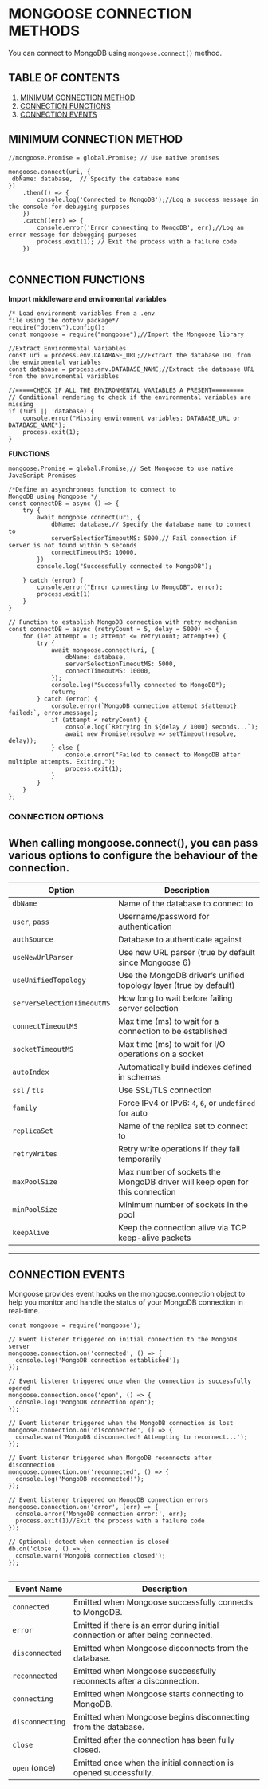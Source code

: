 # MONGOOSE CONNECTION METHODS

You can connect to MongoDB using `mongoose.connect()` method.

## TABLE OF CONTENTS

1. [MINIMUM CONNECTION METHOD](#minimum-connection-method)
2. [CONNECTION FUNCTIONS](#connection-functions)
3. [CONNECTION EVENTS](#connection-events)

## MINIMUM CONNECTION METHOD

```
//mongoose.Promise = global.Promise; // Use native promises

mongoose.connect(uri, {
 dbName: database,  // Specify the database name
})
    .then(() => {
        console.log('Connected to MongoDB');//Log a success message in the console for debugging purposes
    })
    .catch((err) => {
        console.error('Error connecting to MongoDB', err);//Log an error message for debugging purposes
        process.exit(1); // Exit the process with a failure code
    })


```

## CONNECTION FUNCTIONS
**Import middleware and enviromental variables**
```
/* Load environment variables from a .env 
file using the dotenv package*/
require("dotenv").config();
const mongoose = require("mongoose");//Import the Mongoose library

//Extract Environmental Variables
const uri = process.env.DATABASE_URL;//Extract the database URL from the enviromental variables
const database = process.env.DATABASE_NAME;//Extract the database URL from the enviromental variables

//=====CHECK IF ALL THE ENVIRONMENTAL VARIABLES A PRESENT=========
// Conditional rendering to check if the environmental variables are missing
if (!uri || !database) {
    console.error("Missing environment variables: DATABASE_URL or DATABASE_NAME");
    process.exit(1);
}
```
**FUNCTIONS**
```
mongoose.Promise = global.Promise;// Set Mongoose to use native JavaScript Promises

/*Define an asynchronous function to connect to 
MongoDB using Mongoose */
const connectDB = async () => {
    try {
        await mongoose.connect(uri, {
            dbName: database,// Specify the database name to connect to
            serverSelectionTimeoutMS: 5000,// Fail connection if server is not found within 5 seconds
            connectTimeoutMS: 10000,
        })
        console.log("Successfully connected to MongoDB");
        
    } catch (error) {
        console.error("Error connecting to MongoDB", error);
        process.exit(1)
    }
}
```

```
// Function to establish MongoDB connection with retry mechanism
const connectDB = async (retryCount = 5, delay = 5000) => {
    for (let attempt = 1; attempt <= retryCount; attempt++) {
        try {
            await mongoose.connect(uri, {
                dbName: database,
                serverSelectionTimeoutMS: 5000,
                connectTimeoutMS: 10000,
            });
            console.log("Successfully connected to MongoDB");
            return;
        } catch (error) {
            console.error(`MongoDB connection attempt ${attempt} failed:`, error.message);
            if (attempt < retryCount) {
                console.log(`Retrying in ${delay / 1000} seconds...`);
                await new Promise(resolve => setTimeout(resolve, delay));
            } else {
                console.error("Failed to connect to MongoDB after multiple attempts. Exiting.");
                process.exit(1);
            }
        }
    }
};

```
### CONNECTION OPTIONS 
When calling mongoose.connect(), you can pass various options to configure the behaviour of the connection.
---


| **Option**                   | **Description**                                                                 |
|-----------------------------|---------------------------------------------------------------------------------|
| `dbName`                    | Name of the database to connect to                                             |
| `user`, `pass`              | Username/password for authentication                                           |
| `authSource`                | Database to authenticate against                                               |
| `useNewUrlParser`           | Use new URL parser (true by default since Mongoose 6)                         |
| `useUnifiedTopology`        | Use the MongoDB driver’s unified topology layer (true by default)             |
| `serverSelectionTimeoutMS`  | How long to wait before failing server selection                               |
| `connectTimeoutMS`          | Max time (ms) to wait for a connection to be established                       |
| `socketTimeoutMS`           | Max time (ms) to wait for I/O operations on a socket                           |
| `autoIndex`                 | Automatically build indexes defined in schemas                                 |
| `ssl` / `tls`               | Use SSL/TLS connection                                                         |
| `family`                    | Force IPv4 or IPv6: `4`, `6`, or `undefined` for auto                          |
| `replicaSet`                | Name of the replica set to connect to                                          |
| `retryWrites`               | Retry write operations if they fail temporarily                                |
| `maxPoolSize`               | Max number of sockets the MongoDB driver will keep open for this connection    |
| `minPoolSize`               | Minimum number of sockets in the pool                                          |
| `keepAlive`                 | Keep the connection alive via TCP keep-alive packets                           |

---
## CONNECTION EVENTS 
Mongoose provides event hooks on the mongoose.connection object to help you monitor and handle the status of your MongoDB connection in real-time.

```
const mongoose = require('mongoose');

// Event listener triggered on initial connection to the MongoDB server
mongoose.connection.on('connected', () => {
  console.log('MongoDB connection established');
});

// Event listener triggered once when the connection is successfully opened
mongoose.connection.once('open', () => {
  console.log('MongoDB connection open');
});

// Event listener triggered when the MongoDB connection is lost
mongoose.connection.on('disconnected', () => {
  console.warn('MongoDB disconnected! Attempting to reconnect...');
});

// Event listener triggered when MongoDB reconnects after disconnection
mongoose.connection.on('reconnected', () => {
  console.log('MongoDB reconnected!');
});

// Event listener triggered on MongoDB connection errors
mongoose.connection.on('error', (err) => {
  console.error('MongoDB connection error:', err);
  process.exit(1)//Exit the process with a failure code
});

// Optional: detect when connection is closed
db.on('close', () => {
  console.warn('MongoDB connection closed');
});


```

| **Event Name**   | **Description**                                                                 |
|------------------|----------------------------------------------------------------------------------|
| `connected`      | Emitted when Mongoose successfully connects to MongoDB.                         |
| `error`          | Emitted if there is an error during initial connection or after being connected.|
| `disconnected`   | Emitted when Mongoose disconnects from the database.                            |
| `reconnected`    | Emitted when Mongoose successfully reconnects after a disconnection.            |
| `connecting`     | Emitted when Mongoose starts connecting to MongoDB.                             |
| `disconnecting`  | Emitted when Mongoose begins disconnecting from the database.                   |
| `close`          | Emitted after the connection has been fully closed.                             |
| `open` (once)    | Emitted once when the initial connection is opened successfully.                |
